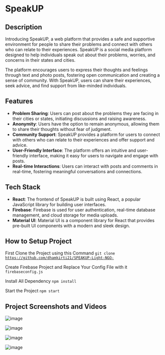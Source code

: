 # SpeakUP

## Description
Introducing SpeakUP, a web platform that provides a safe and supportive environment for people to share their problems and connect with others who can relate to their experiences. SpeakUP is a social media platform designed to help individuals speak out about their problems, worries, and concerns in their states and cities.

The platform encourages users to express their thoughts and feelings through text and photo posts, fostering open communication and creating a sense of community. With SpeakUP, users can share their experiences, seek advice, and find support from like-minded individuals.

## Features
- **Problem Sharing**: Users can post about the problems they are facing in their cities or states, initiating discussions and raising awareness.
- **Anonymity**: Users have the option to remain anonymous, allowing them to share their thoughts without fear of judgment.
- **Community Support**: SpeakUP provides a platform for users to connect with others who can relate to their experiences and offer support and advice.
- **User-Friendly Interface**: The platform offers an intuitive and user-friendly interface, making it easy for users to navigate and engage with posts.
- **Real-time Interactions**: Users can interact with posts and comments in real-time, fostering meaningful conversations and connections.

## Tech Stack
- **React**: The frontend of SpeakUP is built using React, a popular JavaScript library for building user interfaces.
- **Firebase**: Firebase is used for user authentication, real-time database management, and cloud storage for media uploads.
- **Material UI**: Material UI is a component library for React that provides pre-built UI components with a modern and sleek design.

## How to Setup Project 

First Clone the Project using this Command
<code>git clone https://github.com/dhamkirti21/SPEAKUP-Light-NGO- </code>

Create Firebase Project and Replace Your Config File with it
<code>firebaseconfig.js</code>

Install All Dependency 
<code>npm install</code>

Start the Project 
<code>npm start</code>


## Project Screenshots and Videos

![image](https://user-images.githubusercontent.com/78336507/228584150-cfc12c98-0076-464b-bcfa-4be8ff6504fb.png)

![image](https://user-images.githubusercontent.com/78336507/228584198-9a3904ae-97c3-4e97-a5f5-7f411d402e5f.png)

![image](https://user-images.githubusercontent.com/78336507/228584293-ac04b0ee-29eb-4d37-94c8-b68c57b26f8b.png)

![image](https://user-images.githubusercontent.com/78336507/228584379-8169fa74-b744-4864-9847-86c91265d164.png)





